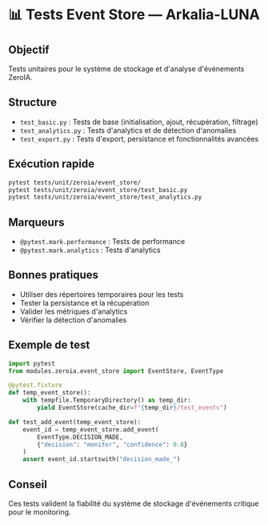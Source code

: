 # 📊 Tests Event Store — Arkalia-LUNA

## Objectif
Tests unitaires pour le système de stockage et d'analyse d'événements ZeroIA.

## Structure
- `test_basic.py` : Tests de base (initialisation, ajout, récupération, filtrage)
- `test_analytics.py` : Tests d'analytics et de détection d'anomalies
- `test_export.py` : Tests d'export, persistance et fonctionnalités avancées

## Exécution rapide
```bash
pytest tests/unit/zeroia/event_store/
pytest tests/unit/zeroia/event_store/test_basic.py
pytest tests/unit/zeroia/event_store/test_analytics.py
```

## Marqueurs
- `@pytest.mark.performance` : Tests de performance
- `@pytest.mark.analytics` : Tests d'analytics

## Bonnes pratiques
- Utiliser des répertoires temporaires pour les tests
- Tester la persistance et la récupération
- Valider les métriques d'analytics
- Vérifier la détection d'anomalies

## Exemple de test
```python
import pytest
from modules.zeroia.event_store import EventStore, EventType

@pytest.fixture
def temp_event_store():
    with tempfile.TemporaryDirectory() as temp_dir:
        yield EventStore(cache_dir=f"{temp_dir}/test_events")

def test_add_event(temp_event_store):
    event_id = temp_event_store.add_event(
        EventType.DECISION_MADE,
        {"decision": "monitor", "confidence": 0.8}
    )
    assert event_id.startswith("decision_made_")
```

## Conseil
Ces tests valident la fiabilité du système de stockage d'événements critique pour le monitoring.
